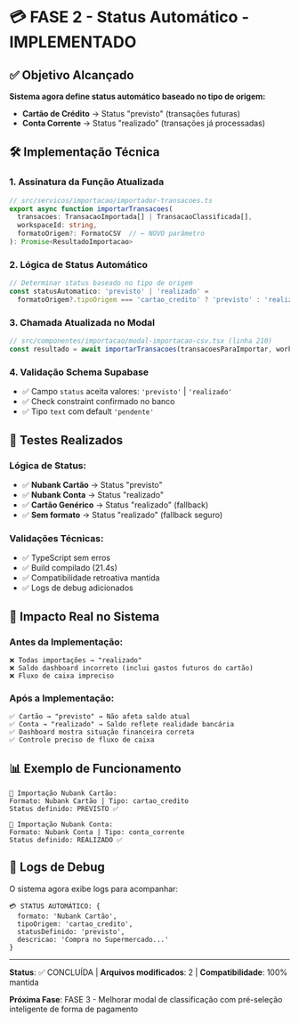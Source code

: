 # 💳 FASE 2 - Status Automático - IMPLEMENTADO

## ✅ Objetivo Alcançado

**Sistema agora define status automático baseado no tipo de origem:**
- **Cartão de Crédito** → Status "previsto" (transações futuras)
- **Conta Corrente** → Status "realizado" (transações já processadas)

## 🛠️ Implementação Técnica

### 1. **Assinatura da Função Atualizada**
```typescript
// src/servicos/importacao/importador-transacoes.ts
export async function importarTransacoes(
  transacoes: TransacaoImportada[] | TransacaoClassificada[],
  workspaceId: string,
  formatoOrigem?: FormatoCSV  // ← NOVO parâmetro
): Promise<ResultadoImportacao>
```

### 2. **Lógica de Status Automático**
```typescript
// Determinar status baseado no tipo de origem  
const statusAutomatico: 'previsto' | 'realizado' = 
  formatoOrigem?.tipoOrigem === 'cartao_credito' ? 'previsto' : 'realizado'
```

### 3. **Chamada Atualizada no Modal**
```typescript
// src/componentes/importacao/modal-importacao-csv.tsx (linha 210)
const resultado = await importarTransacoes(transacoesParaImportar, workspace.id, formatoDetectado)
```

### 4. **Validação Schema Supabase**
- ✅ Campo `status` aceita valores: `'previsto'` | `'realizado'`
- ✅ Check constraint confirmado no banco
- ✅ Tipo `text` com default `'pendente'`

## 🧪 Testes Realizados

### Lógica de Status:
- ✅ **Nubank Cartão** → Status "previsto"
- ✅ **Nubank Conta** → Status "realizado"
- ✅ **Cartão Genérico** → Status "realizado" (fallback)
- ✅ **Sem formato** → Status "realizado" (fallback seguro)

### Validações Técnicas:
- ✅ TypeScript sem erros
- ✅ Build compilado (21.4s)
- ✅ Compatibilidade retroativa mantida
- ✅ Logs de debug adicionados

## 🎯 Impacto Real no Sistema

### **Antes da Implementação:**
```
❌ Todas importações → "realizado"
❌ Saldo dashboard incorreto (inclui gastos futuros do cartão)
❌ Fluxo de caixa impreciso
```

### **Após a Implementação:**
```  
✅ Cartão → "previsto" → Não afeta saldo atual
✅ Conta → "realizado" → Saldo reflete realidade bancária
✅ Dashboard mostra situação financeira correta
✅ Controle preciso de fluxo de caixa
```

## 📊 Exemplo de Funcionamento

```
🧪 Importação Nubank Cartão:
Formato: Nubank Cartão | Tipo: cartao_credito
Status definido: PREVISTO ✅

🏦 Importação Nubank Conta:
Formato: Nubank Conta | Tipo: conta_corrente  
Status definido: REALIZADO ✅
```

## 🔄 Logs de Debug

O sistema agora exibe logs para acompanhar:
```
💳 STATUS AUTOMÁTICO: {
  formato: 'Nubank Cartão',
  tipoOrigem: 'cartao_credito',
  statusDefinido: 'previsto',
  descricao: 'Compra no Supermercado...'
}
```

---
**Status**: ✅ CONCLUÍDA | **Arquivos modificados**: 2 | **Compatibilidade**: 100% mantida

**Próxima Fase**: FASE 3 - Melhorar modal de classificação com pré-seleção inteligente de forma de pagamento